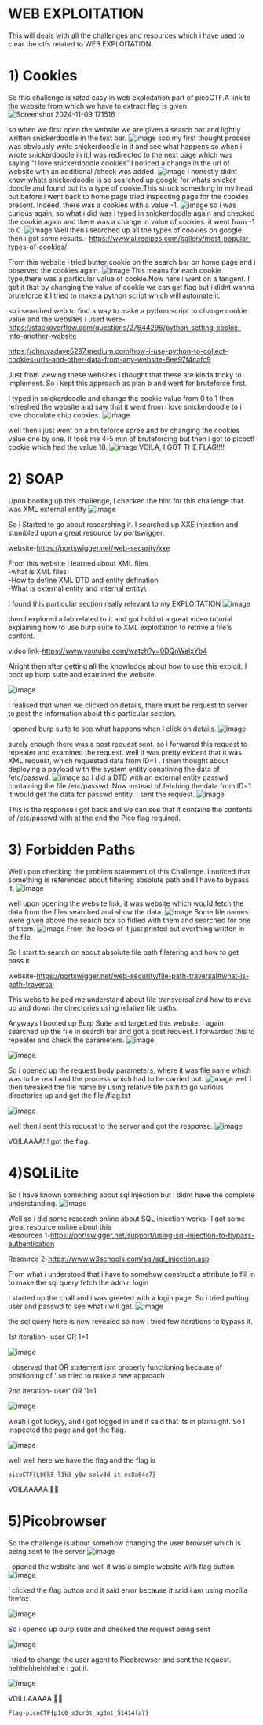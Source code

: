 
# WEB EXPLOITATION

This will deals with all the challenges and resources which i have used to clear the ctfs related to WEB EXPLOITATION.
# 1) Cookies
So this challenge is rated easy in web exploitation part of picoCTF.A link to the website from which we have to extract flag is given.
![Screenshot 2024-11-09 171516](https://github.com/user-attachments/assets/e11b65ad-55d8-4e89-ae19-66308115f959)

so when we first open the website we are given a search bar and lightly written snickerdoodle in the text bar.
![image](https://github.com/user-attachments/assets/983d9f9b-d5fa-441e-96f9-387e95677bb5)
soo my first thought process was obviously write snickerdoodle in it and see what happens.so when i wrote snickerdoodle in it,I was redirected to the next page which was saying "I love snickerdoodle cookies".I noticed a change in the url of website with an additional /check was added.
![image](https://github.com/user-attachments/assets/aa278dd9-5e32-4831-9808-7f7a76167473)
I honestly didnt know whats snickerdoodle is so searched up google for whats snicker doodle and found out its a type of cookie.This struck something in my head but before i went back to home page tried inspecting page for the cookies present.
Indeed, there was a cookies with a value -1.
![image](https://github.com/user-attachments/assets/d4c540ee-0a09-4a4d-a03d-b37a227786f5)
so i was curious again, so what i did was i typed in snickerdoodle again and checked the cookie again and there was a change in value of cookies. it went from -1 to 0.
![image](https://github.com/user-attachments/assets/3fd6fe21-a7e1-44a2-88ad-2c7a973333a7)
Well then i searched up all the types of cookies on google. then i got some results.-
https://www.allrecipes.com/gallery/most-popular-types-of-cookies/

From this website i tried butter cookie on the search bar on home page and i observed the cookies again.
![image](https://github.com/user-attachments/assets/6a9d5a16-beb2-4b67-8417-1759933022ba)
This means for each cookie type,there was a particular value of cookie.Now here i went on a tangent. I got it that by changing the value of cookie we can get flag but i didnt wanna bruteforce it.I tried to make a python script which will automate it.

so i searched web to find a way to make a python script to change cookie value and the websites i used were-
https://stackoverflow.com/questions/27644296/python-setting-cookie-into-another-website

https://dhruvadave5297.medium.com/how-i-use-python-to-collect-cookies-urls-and-other-data-from-any-website-6ee97f4cafc9

Just from viewing these websites i thought that these are kinda tricky to implement. So i kept this approach as plan b and went for bruteforce first.

I typed in snickerdoodle and change the cookie value from 0 to 1 then refreshed the website and saw that it went from i love snickerdoodle to i love chocolate chip cookies.
![image](https://github.com/user-attachments/assets/7ae186ce-7759-45b0-bd5d-d8872b85300e)

well then i just went on a bruteforce spree and by changing the cookies value one by one. It took me 4-5 min of bruteforcing but then i got to picoctf cookie which had the value 18.
![image](https://github.com/user-attachments/assets/775cfd95-97da-4b92-9997-8a91a6d3f151)
VOILA, I GOT THE FLAG!!!!

# 2) SOAP

Upon booting up this challenge, I checked the hint for this challenge that was XML external entity 
![image](https://github.com/user-attachments/assets/c1c016c8-21bf-418d-bffd-6214d3f10e5b)

So i Started to go about researching it. I searched up XXE injection and stumbled upon a great resource by portswigger.

website-https://portswigger.net/web-security/xxe

From this website i learned about XML files \
-what is XML files\
-How to define XML DTD and entity defination\
-What is external entity and internal entity\

I found this particular section really relevant to my EXPLOITATION
![image](https://github.com/user-attachments/assets/70dee5d4-5e01-4830-bd37-2e1b7e07ffd1)

then I explored a lab related to it and got hold of a great video tutorial explaining how to use burp suite to XML exploitation to retrive a file's content.

video link-https://www.youtube.com/watch?v=0DQnWalxYb4

Alright then after getting all the knowledge about how to use this exploit. I boot up burp suite and examined the website.

![image](https://github.com/user-attachments/assets/5c398717-2672-48ff-89b7-13f24bd86f92)

I realised that when we clicked on details, there must be request to server to post the information about this particular section. 

I opened burp suite to see what happens when I click on details.
![image](https://github.com/user-attachments/assets/24868add-ea79-4ed5-ba77-75cd50c6e91b)

surely enough there was a post request sent. so i forwared this request to repeater and examined the request. well it was pretty evident that it was XML request, which requested data from ID=1 .
I then thought about deploying a payload with the system entity conatining the data of /etc/passwd.
![image](https://github.com/user-attachments/assets/633d9ff8-8180-4941-8831-f6de7ccae43c)
so I did a DTD with an external entity passwd containing the file /etc/passwd. Now instead of fetching the data from ID=1 it would get the data for passwd entity. I sent the request.
![image](https://github.com/user-attachments/assets/e0dc68c1-4427-4d3f-a2f6-e83b389c5d1a)

This is the response i got back and we can see that it contains the contents of /etc/passwd with at the end the Pico flag required.

# 3) Forbidden Paths

Well upon checking the problem statement of this Challenge. I noticed that something is referenced about filtering absolute path and I have to bypass it.
![image](https://github.com/user-attachments/assets/42287eab-fc3d-4581-9628-fdb360783988)

well upon opening the website link, it was website which would fetch the data from the files searched and show the data.
![image](https://github.com/user-attachments/assets/fdbd8c88-57b9-494e-8575-1069e684bf3a)
 Some file names were given above the search box so fidled with them and searched for one of them.
 ![image](https://github.com/user-attachments/assets/f475c219-03e4-416a-ad6d-b917c7cc36b2)
From the looks of it just printed out everthing written in the file.

So I start to search on about absolute file path filetering and how to get pass it

website-https://portswigger.net/web-security/file-path-traversal#what-is-path-traversal

This website helped me understand about file transversal and how to move up and down the directories using relative file paths.

Anyways I booted up Burp Suite and targetted this website.
I again searched up the file in search bar and got a post request.
I forwarded this to repeater and check the parameters.
![image](https://github.com/user-attachments/assets/9ed46262-7300-4b3a-80ba-2ce7d8f91ec8)

![image](https://github.com/user-attachments/assets/3b956acb-dc06-41fa-b4f9-4766bd828fb1)

So i opened up the request body parameters, where it was file name which was to be read and the process which had to be carried out.
![image](https://github.com/user-attachments/assets/5230eb6f-b6b8-46d3-a79b-823547d0c592)
 well i then tweaked the file name by using relative file path to go various directories up and get the file /flag.txt

![image](https://github.com/user-attachments/assets/b33641e3-c5d5-4539-ac73-0f114440abd8)

well then i sent this request to the server and got the response.
![image](https://github.com/user-attachments/assets/0522fc2d-c23d-4db6-a7fe-0efa6b039bef)

VOILAAAA!!! got the flag.

# 4)SQLiLite

So I have known something about sql injection but i didnt have the complete understanding.
![image](https://github.com/user-attachments/assets/d6670b5f-57cd-4d04-9eef-bb1fc8af6df3)

Well so i did some research online about SQL injection works- 
I got some great resource online about this\
Resources 1-https://portswigger.net/support/using-sql-injection-to-bypass-authentication

Resource 2-https://www.w3schools.com/sql/sql_injection.asp

From what i understood that i have to somehow construct a attribute to fill in to make the sql query fetch the admin login 

I started up the chall and i was greeted with a login page. So i tried putting user and passwd to see what i will get.
![image](https://github.com/user-attachments/assets/440962f4-3c3c-44ba-b6a3-91ea3bf78d34)

the sql query here is now revealed so now i tried few iterations to bypass it.

1st iteration- user OR 1=1 

![image](https://github.com/user-attachments/assets/2f81018e-de6b-4a2e-993a-d860044fbef7)

i observed that OR statement isnt properly functioning because of positioning of ' so tried to make a new approach

2nd iteration- user' OR '1=1


![image](https://github.com/user-attachments/assets/eefe9ccb-e5b2-4508-b750-3a7a5bd86a33)

woah i got luckyy, and i got logged in and it said that its in plainsight. So I inspected the page and got the flag.

![image](https://github.com/user-attachments/assets/30d2d1d9-a7c7-4338-acf2-a4834d291be3)

well well here we have the flag and the flag is 

```
picoCTF{L00k5_l1k3_y0u_solv3d_it_ec8a64c7}

```
VOILAAAAA 🥳🥳

# 5)Picobrowser 

So the challenge is about somehow changing the user browser which is being sent to the server 
![image](https://github.com/user-attachments/assets/507042b7-aefc-4b0e-9c65-1e7e37213ce0)

i opened the website and well it was a simple website with flag button
![image](https://github.com/user-attachments/assets/f46a56ef-b142-4a9c-ad19-d4f924c282ff)

i clicked the flag button and it said error because it said i am using mozilla firefox. 

![image](https://github.com/user-attachments/assets/ca36222e-c109-4767-8041-7a4a75a16c68)

So i opened up burp suite and checked the request being sent 

![image](https://github.com/user-attachments/assets/20e9080d-4e84-432b-9eb4-95f690c14a9e)

i tried to change the user agent to Picobrowser and sent the request. hehhehhehhhehe i got it.

![image](https://github.com/user-attachments/assets/78dbe3e5-76f1-43be-815a-37be82bcb6cf)

VOILLAAAAA 🥳🥳

```
Flag-picoCTF{p1c0_s3cr3t_ag3nt_51414fa7}

```




